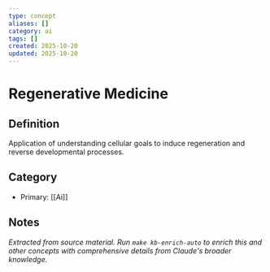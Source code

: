 ```yaml
---
type: concept
aliases: []
category: ai
tags: []
created: 2025-10-20
updated: 2025-10-20
---
```


# Regenerative Medicine

## Definition

Application of understanding cellular goals to induce regeneration and reverse developmental processes.

## Category

- Primary: [[Ai]]

## Notes

*Extracted from source material. Run `make kb-enrich-auto` to enrich this and other concepts with comprehensive details from Claude's broader knowledge.*

